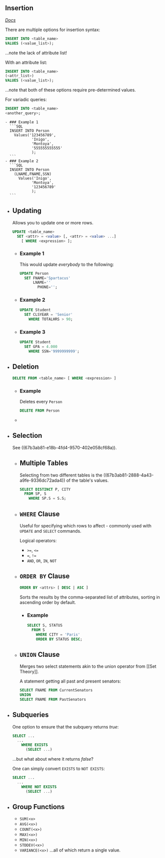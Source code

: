 ## Insertion
*[Docs](https://mariadb.com/kb/en/insert/)*

There are multiple options for insertion syntax:
```SQL
INSERT INTO <table_name>
VALUES (<value_list>);
```
...note the lack of attribute list!

With an attribute list:
```SQL
INSERT INTO <table_name>
(<attr_list>)
VALUES (<value_list>);
```
...note that both of these options require pre-determined values.

For variadic queries:
```SQL
INSERT INTO <table_name>
<another_query>;
```
	- ### Example 1
	  ```SQL
	  INSERT INTO Person
	  	Values('123456789',
	            'Inigo',
	            'Montoya',
	            '555555555555'
	            );
	  ```
	- ### Example 2
	  ```SQL
	  INSERT INTO Person
	  	(LNAME,FNAME,SSN)
	      Values('Inigo',
	            'Montoya',
	            '123456789'
	            );
	  ```
- ## Updating
  Allows you to update one or more rows.
  
  ```SQL
  UPDATE <table_name>
  	SET <attr> = <value> [, <attr> = <value> ...]
      [ WHERE <expression> ];
  ```
	- ### Example 1
	  This would update *everybody* to the following:
	  ```SQL
	  UPDATE Person
	  	SET FNAME='Spartacus'
	      	LNAME=''
	          PHONE='';
	  ```
	- ### Example 2
	  ```SQL
	  UPDATE Student
	  	SET CLSYEAR = 'Senior'
	      WHERE TOTALHRS > 90;
	  ```
	- ### Example 3
	  ```SQL
	  UPDATE Student
	  	SET GPA = 4.000
	      WHERE SSN='9999999999';
	  ```
- ## Deletion
  ```SQL
  DELETE FROM <table_name> [ WHERE <expression> ]
  ```
	- ### Example
	  Deletes every `Person`
	  ```SQL
	  DELETE FROM Person
	  ```
	-
- ## Selection
  See ((67b3ab81-e18b-4fd4-9570-402e058cf68a)).
	- ## Multiple Tables
	  Selecting from two different tables is the ((67b3ab81-2888-4a43-a9fe-9336dc72ada4)) of the table's values.
	  ```SQL
	  SELECT DISTINCT P, CITY
	  	FROM SP, S
	      WHERE SP.S = S.S;
	  ```
	- ## `WHERE` Clause
	  Useful for specifying which rows to affect - commonly used with `UPDATE` and `SELECT` commands.
	  
	  Logical operators:
	  * `>=`, `<=`
	  * `=`, `!=`
	  * `AND`, `OR`, `IN`, `NOT`
	- ## `ORDER BY` Clause
	  ```SQL
	  ORDER BY <attrs> [ DESC | ASC ]
	  ```
	  Sorts the results by the comma-separated list of attributes, sorting in ascending order by default.
		- ### Example
		  ```SQL
		  SELECT S, STATUS
		  	FROM S
		      WHERE CITY = 'Paris'
		      ORDER BY STATUS DESC;
		  ```
	- ## `UNION` Clause
	  Merges two select statements akin to the union operator from [[Set Theory]].
	  
	  A statement getting all past and present senators:
	  ```SQL
	  SELECT FNAME FROM CurrentSenators
	  UNION
	  SELECT FNAME FROM PastSenators
	  ```
- ## Subqueries
  One option to ensure that the subquery returns *true*:
  ```SQL
  SELECT ...
  	...
      WHERE EXISTS
      	(SELECT ...)
  ```
  ...but what about where it returns *false*?
  
  One can simply convert `EXISTS` to `NOT EXISTS`:
  ```SQL
  SELECT ...
  	...
      WHERE NOT EXISTS
      	(SELECT ...)
  ```
- ## Group Functions
  * `SUM(<x>`
  * `AVG(<x>)`
  * `COUNT(<x>)`
  * `MAX(<x>)`
  * `MIN(<x>)`
  * `STDDEV(<x>)`
  * `VARIANCE(<x>)`
  ...all of which return a single value.